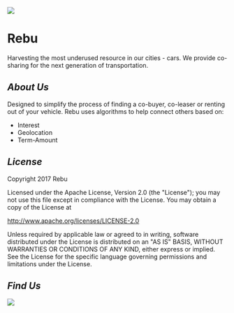 ![](https://github.com/Vanessalb/Rebu/blob/master/Rebu%20Logo.png)
# Rebu
Harvesting the most underused resource in our cities - cars. We provide co-sharing for the next generation of transportation. 
## _About Us_ 
Designed to simplify the process of finding a co-buyer, co-leaser or renting out of your vehicle. Rebu uses algorithms to help connect others based on:
* Interest
* Geolocation
* Term-Amount


## _License_
Copyright 2017 Rebu

Licensed under the Apache License, Version 2.0 (the "License");
you may not use this file except in compliance with the License.
You may obtain a copy of the License at

 http://www.apache.org/licenses/LICENSE-2.0

Unless required by applicable law or agreed to in writing, software
distributed under the License is distributed on an "AS IS" BASIS,
WITHOUT WARRANTIES OR CONDITIONS OF ANY KIND, either express or implied.
See the License for the specific language governing permissions and
limitations under the License.

## _Find Us_ 
<a href="http://www.twitter.com/RebU_CoSharing"><img src="https://abs.twimg.com/icons/apple-touch-icon-192x192.png"></a>
